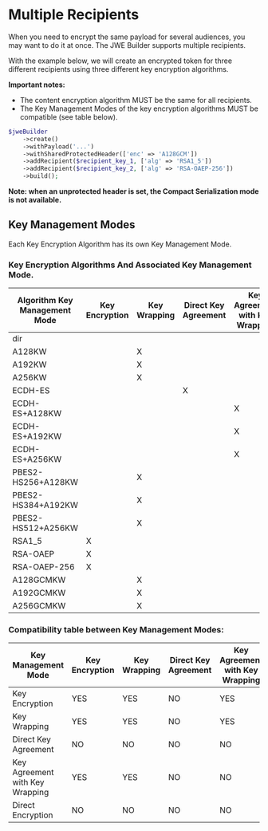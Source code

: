 # Multiple Recipients

When you need to encrypt the same payload for several audiences, you may want to do it at once. The JWE Builder supports multiple recipients.

With the example below, we will create an encrypted token for three different recipients using three different key encryption algorithms.

**Important notes:**

* The content encryption algorithm MUST be the same for all recipients.
* The Key Management Modes of the key encryption algorithms MUST be compatible (see table below).

```php
$jweBuilder
    ->create()
    ->withPayload('...')
    ->withSharedProtectedHeader(['enc' => 'A128GCM'])
    ->addRecipient($recipient_key_1, ['alg' => 'RSA1_5'])
    ->addRecipient($recipient_key_2, ['alg' => 'RSA-OAEP-256'])
    ->build();
```

**Note: when an unprotected header is set, the Compact Serialization mode is not available.**

## Key Management Modes

Each Key Encryption Algorithm has its own Key Management Mode.

### Key Encryption Algorithms And Associated Key Management Mode.

| Algorithm  Key Management Mode | Key Encryption | Key Wrapping | Direct Key Agreement | Key Agreement with Key Wrapping | Direct Encryption |
| ------------------------------ | -------------- | ------------ | -------------------- | ------------------------------- | ----------------- |
| dir                            |                |              |                      |                                 | X                 |
| A128KW                         |                | X            |                      |                                 |                   |
| A192KW                         |                | X            |                      |                                 |                   |
| A256KW                         |                | X            |                      |                                 |                   |
| ECDH-ES                        |                |              | X                    |                                 |                   |
| ECDH-ES+A128KW                 |                |              |                      | X                               |                   |
| ECDH-ES+A192KW                 |                |              |                      | X                               |                   |
| ECDH-ES+A256KW                 |                |              |                      | X                               |                   |
| PBES2-HS256+A128KW             |                | X            |                      |                                 |                   |
| PBES2-HS384+A192KW             |                | X            |                      |                                 |                   |
| PBES2-HS512+A256KW             |                | X            |                      |                                 |                   |
| RSA1\_5                        | X              |              |                      |                                 |                   |
| RSA-OAEP                       | X              |              |                      |                                 |                   |
| RSA-OAEP-256                   | X              |              |                      |                                 |                   |
| A128GCMKW                      |                | X            |                      |                                 |                   |
| A192GCMKW                      |                | X            |                      |                                 |                   |
| A256GCMKW                      |                | X            |                      |                                 |                   |

### Compatibility table between Key Management Modes:

| Key Management Mode             | Key Encryption | Key Wrapping | Direct Key Agreement | Key Agreement with Key Wrapping | Direct Encryption |
| ------------------------------- | -------------- | ------------ | -------------------- | ------------------------------- | ----------------- |
| Key Encryption                  | YES            | YES          | NO                   | YES                             | NO                |
| Key Wrapping                    | YES            | YES          | NO                   | YES                             | NO                |
| Direct Key Agreement            | NO             | NO           | NO                   | NO                              | NO                |
| Key Agreement with Key Wrapping | YES            | YES          | NO                   | NO                              | NO                |
| Direct Encryption               | NO             | NO           | NO                   | NO                              | NO                |
